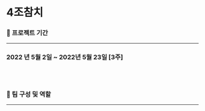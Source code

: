 # 4조참치


### :calendar: 프로젝트 기간
***
### 2022 년 5월 2일 ~ 2022년 5월 23일 [3주]

<br>
<br>

###  :pushpin: 팀 구성 및 역할
***
